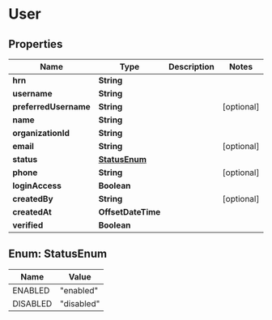 

# User


## Properties

| Name | Type | Description | Notes |
|------------ | ------------- | ------------- | -------------|
|**hrn** | **String** |  |  |
|**username** | **String** |  |  |
|**preferredUsername** | **String** |  |  [optional] |
|**name** | **String** |  |  |
|**organizationId** | **String** |  |  |
|**email** | **String** |  |  [optional] |
|**status** | [**StatusEnum**](#StatusEnum) |  |  |
|**phone** | **String** |  |  [optional] |
|**loginAccess** | **Boolean** |  |  |
|**createdBy** | **String** |  |  [optional] |
|**createdAt** | **OffsetDateTime** |  |  |
|**verified** | **Boolean** |  |  |



## Enum: StatusEnum

| Name | Value |
|---- | -----|
| ENABLED | &quot;enabled&quot; |
| DISABLED | &quot;disabled&quot; |



